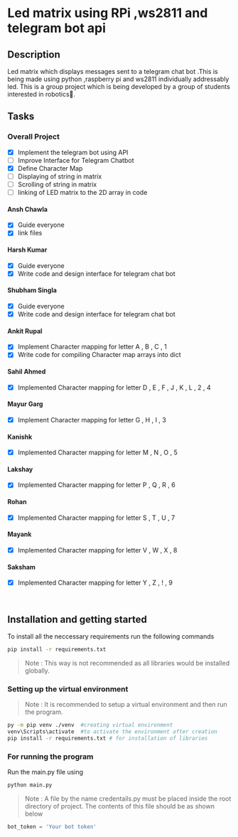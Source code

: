 # Led matrix using RPi ,ws2811 and telegram bot api

## Description

Led matrix which displays messages sent to a telegram chat bot .This is being made using python ,raspberry pi and ws2811 individually addressably led. This is a group project which is being developed by a group of students interested in robotics🙂.

## Tasks

### Overall Project

- [x] Implement the telegram bot using API
- [ ] Improve Interface for Telegram Chatbot
- [x] Define Character Map
- [ ] Displaying of string in matrix
- [ ] Scrolling of string in matrix
- [ ] linking of LED matrix to the 2D array in code

#### Ansh Chawla

- [x] Guide everyone
- [x] link files

#### Harsh Kumar

- [x] Guide everyone
- [x] Write code and design interface for telegram chat bot

#### Shubham Singla

- [x] Guide everyone
- [x] Write code and design interface for telegram chat bot

#### Ankit Rupal

- [x] Implement Character mapping for letter A , B , C , 1
- [x] Write code for compiling Character map arrays into dict

#### Sahil Ahmed

- [x] Implemented Character mapping for letter D , E , F , J , K , L , 2 , 4

#### Mayur Garg

- [x] Implement Character mapping for letter G , H , I , 3

#### Kanishk

- [x] Implemented Character mapping for letter M , N , O , 5

#### Lakshay

- [x] Implemented Character mapping for letter P , Q , R , 6

#### Rohan

- [x] Implemented Character mapping for letter S , T , U , 7

#### Mayank

- [x] Implemented Character mapping for letter V , W , X , 8

#### Saksham

- [x] Implemented Character mapping for letter Y , Z , ! , 9

&nbsp;

## Installation and getting started

To install all the neccessary requirements run the following commands

```bash
pip install -r requirements.txt
```

> Note : This way is not recommended as all libraries would be installed globally.

### Setting up the virtual environment

> Note : It is recommended to setup a virtual environment and then run the program.

```bash
py -m pip venv ./venv  #creating virtual environment
venv\Scripts\activate  #to activate the environment after creation
pip install -r requirements.txt # for installation of libraries

```

### For running the program

Run the main.py file using

```python
python main.py
```

> Note : A file by the name credentails.py must be placed inside the root directory of project. The contents of this file should be as shown below

```python
bot_token = 'Your bot token'
```
